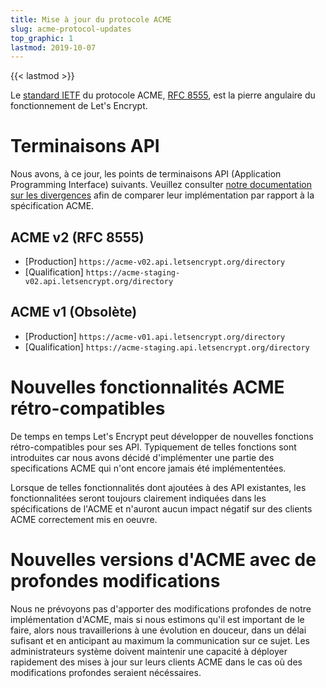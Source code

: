 ```yaml
---
title: Mise à jour du protocole ACME
slug: acme-protocol-updates
top_graphic: 1
lastmod: 2019-10-07
---
```


{{< lastmod >}}

Le [standard IETF](https://letsencrypt.org/2019/03/11/acme-protocol-ietf-standard.html) du protocole ACME, [RFC 8555](https://datatracker.ietf.org/doc/rfc8555/), est la pierre angulaire du fonctionnement de Let's Encrypt.

# Terminaisons API

Nous avons, à ce jour, les points de terminaisons API (Application Programming Interface) suivants. Veuillez consulter [notre documentation sur les  divergences](https://github.com/letsencrypt/boulder/blob/master/docs/acme-divergences.md) afin de comparer leur implémentation par rapport à la spécification ACME.

## ACME v2 (RFC 8555)

* [Production] `https://acme-v02.api.letsencrypt.org/directory`
* [Qualification] `https://acme-staging-v02.api.letsencrypt.org/directory`

## ACME v1 (Obsolète)

* [Production] `https://acme-v01.api.letsencrypt.org/directory`
* [Qualification] `https://acme-staging.api.letsencrypt.org/directory`

# Nouvelles fonctionnalités ACME rétro-compatibles

De temps en temps Let's Encrypt peut développer de nouvelles fonctions rétro-compatibles pour ses API. Typiquement de telles fonctions sont introduites car nous avons décidé d'implémenter une partie des specifications ACME qui n'ont encore jamais été implémententées.

Lorsque de telles fonctionnalités dont ajoutées à des API existantes, les fonctionnalitées seront toujours clairement indiquées dans les spécifications de l'ACME et n'auront aucun impact négatif sur des clients ACME correctement mis en oeuvre.

# Nouvelles versions d'ACME avec de profondes modifications

Nous ne prévoyons pas d'apporter des modifications profondes de notre implémentation d'ACME, mais si nous estimons qu'il est important de le faire, alors nous travaillerions à une évolution en douceur, dans un délai sufisant et en anticipant au maximum la communication sur ce sujet. Les administrateurs système doivent maintenir une capacité à déployer rapidement des mises à jour sur leurs clients ACME dans le cas où des modifications profondes seraient nécéssaires.


